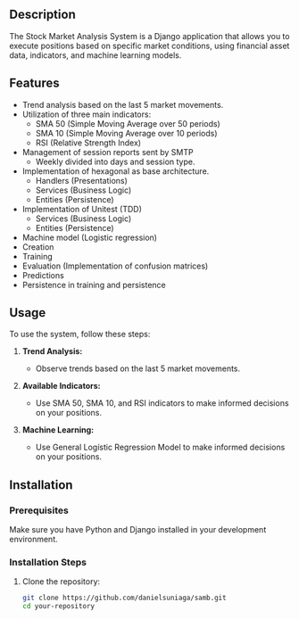 ## Description

The Stock Market Analysis System is a Django application that allows you to execute positions based on specific market conditions, using financial asset data, indicators, and machine learning models.

## Features

- Trend analysis based on the last 5 market movements.
- Utilization of three main indicators:
  - SMA 50 (Simple Moving Average over 50 periods)
  - SMA 10 (Simple Moving Average over 10 periods)
  - RSI (Relative Strength Index)
- Management of session reports sent by SMTP
  - Weekly divided into days and session type.
- Implementation of hexagonal as base architecture.
  - Handlers (Presentations)
  - Services (Business Logic)
  - Entities (Persistence)
- Implementation of Unitest (TDD)
  - Services (Business Logic)
  - Entities (Persistence)
- Machine model (Logistic regression)
 - Creation
 - Training
 - Evaluation (Implementation of confusion matrices)
 - Predictions
 - Persistence in training and persistence

## Usage

To use the system, follow these steps:

1. **Trend Analysis:**
   - Observe trends based on the last 5 market movements.

2. **Available Indicators:**
   - Use SMA 50, SMA 10, and RSI indicators to make informed decisions on your positions.

2. **Machine Learning:**
   - Use General Logístic Regression Model to make informed decisions on your positions.

## Installation

### Prerequisites

Make sure you have Python and Django installed in your development environment.

### Installation Steps

1. Clone the repository:

   ```bash
   git clone https://github.com/danielsuniaga/samb.git
   cd your-repository
